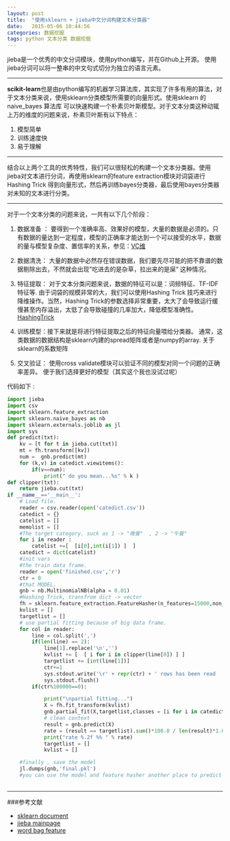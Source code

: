 ```yaml
---
layout: post
title:  "使用sklearn + jieba中文分词构建文本分类器"
date:   2015-05-06 10:44:56
categories: 数据挖掘
tags: python 文本分类 数据挖掘
---
```


jieba是一个优秀的中文分词模块，使用python编写，并在Github上开源。
使用jieba分词可以将一整串的中文句式切分为独立的语言元素。

------------

**scikit-learn**也是由python编写的机器学习算法库，其实现了许多有用的算法，对于文本分类来说，使用sklearn分类模型所需要的向量形式。使用sklearn 的 naive_bayes 算法库 可以快速构建一个朴素贝叶斯模型。对于文本分类这种动辄上万的维度的问题来说，朴素贝叶斯有以下特点：

1. 模型简单 
2. 训练速度快 
3. 易于理解

------------

结合以上两个工具的优秀特性，我们可以很轻松的构建一个文本分类器。使用jieba对文本进行分词，再使用sklearn的feature extraction模块对词袋进行Hashing Trick 得到向量形式，然后再训练bayes分类器，最后使用bayes分类器对未知的文本进行分类。

------------
对于一个文本分类的问题来说，一共有以下几个阶段：


1. 数据准备 ： 要得到一个准确率高、效果好的模型，大量的数据是必须的。只有数据的量达到一定程度，模型的正确率才能达到一个可以接受的水平，数据的量与模型复杂度、置信率的关系，参见：[VC维](http://www.flickering.cn/machine_learning/2015/04/vc%E7%BB%B4%E7%9A%84%E6%9D%A5%E9%BE%99%E5%8E%BB%E8%84%89/)
 
2. 数据清洗： 大量的数据中必然存在错误数据，我们要先尽可能的把不靠谱的数据剔除出去，不然就会出现”吃进去的是杂草，拉出来的是屎“ 这种情况。

3. 特征提取： 对于文本分类问题来说，数据的特征可以是：词频特征、TF-IDF特征等.  由于词袋的规模非常的大，我们可以使用Hashing Trick 技巧来进行降维操作。当然，Hashing Trick的参数选择非常重要，太大了会导致运行缓慢甚至内存溢出，太低了会导致碰撞的几率加大，降低模型准确性。[HashingTrick](http://www.cnblogs.com/kemaswill/p/3903099.html)

4. 训练模型：接下来就是将进行特征提取之后的特征向量喂给分类器。 通常，这类数据的数据结构是sklearn内建的spread矩阵或者是numpy的array.  关于sklearn的系数矩阵

5. 交叉验证： 使用cross validate模块可以验证不同的模型对同一个问题的正确率差异。 便于我们选择更好的模型（其实这个我也没试过呢）

代码如下 :

``` python
import jieba
import csv
import sklearn.feature_extraction
import sklearn.naive_bayes as nb
import sklearn.externals.joblib as jl
import sys
def predict(txt):
    kv = [t for t in jieba.cut(txt)]
    mt = fh.transform([kv])
    num =  gnb.predict(mt)
    for (k,v) in catedict.viewitems():
        if(v==num):
            print(" do you mean...%s" % k )
def clipper(txt):
    return jieba.cut(txt)
if __name__=='__main__':
    # Load file.
    reader = csv.reader(open('catedict.csv'))
    catedict = {}
    catelist = []
    memolist = []
    #The target category. suck as 1 -> "晚餐"  , 2 -> "午餐"
    for i in reader :
        catelist +=[  [i[0],int(i[1]) ]  ] 
    catedict = dict(catelist)
    #init vars
    #the train data frame.
    reader = open('finished.csv','r')
    ctr = 0
    #that MODEL.
    gnb = nb.MultinomialNB(alpha = 0.01)
    #Hashing Trick, transfrom dict -> vector
    fh = sklearn.feature_extraction.FeatureHasher(n_features=15000,non_negative=True,input_type='string')
    kvlist = []
    targetlist = []
    # use partial fitting because of big data frame.
    for col in reader:
        line = col.split(',')
        if(len(line) == 2):
            line[1].replace('\n','')
            kvlist += [  [ i for i in clipper(line[0]) ] ]
            targetlist += [int(line[1])]
            ctr+=1
            sys.stdout.write('\r' + repr(ctr) + ' rows has been read   ')
            sys.stdout.flush()
        if(ctr%100000==0):

            print("\npartial fitting...")
            X = fh.fit_transform(kvlist)
            gnb.partial_fit(X,targetlist,classes = [i for i in catedict.viewvalues()])
            # clean context
            result = gnb.predict(X)
            rate = (result == targetlist).sum()*100.0 / len(result)*1.0
            print("rate %.2f %% " % rate)
            targetlist = []
            kvlist = []

    #finally , save the model
    jl.dumps(gnb,'final.pkl')
    #you can use the model and feature hasher another place to predict text category.
    

```

----------

###参考文献

* [sklearn document](http://scikit-learn.org/)
* [jieba mainpage](https://github.com/fxsjy/jieba)
* [word bag feature](http://ju.outofmemory.cn/entry/74958)
